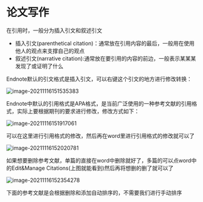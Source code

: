 # 论文写作

 

在引用时，一般分为插入引文和叙述引文

- 插入引文(parenthetical citation)：通常放在引用内容的最后，一般用在使用他人的观点来支撑自己的观点
- 叙述引文(narrative citation):通常放在要引用的内容的前边，一般表示某某某发现了或证明了什么

Endnote默认的引文格式是插入引文，可以右键这个引文的地方进行修改转换：

![image-20211116151535383](C:\Users\tao'ge\AppData\Roaming\Typora\typora-user-images\image-20211116151535383.png)

Endnote中默认的引用格式是APA格式，是当前广泛使用的一种参考文献的引用格式，实际上要根据期刊的要求进行修改，修改方式如下：

![image-20211116151917061](C:\Users\tao'ge\AppData\Roaming\Typora\typora-user-images\image-20211116151917061.png)

可以在这里进行引用格式的修改，然后再在word里进行引用格式的修改就可以了

![image-20211116152020781](C:\Users\tao'ge\AppData\Roaming\Typora\typora-user-images\image-20211116152020781.png)

如果想要删除参考文献，单篇的直接在word中删除就好了，多篇的可以点word中的Edit&Manage Citations(上图就能看到)然后再将想删的删了就可以了

![image-20211116152354278](C:\Users\tao'ge\AppData\Roaming\Typora\typora-user-images\image-20211116152354278.png)

下面的参考文献是会根据删除和添加自动排序的，不需要我们进行手动排序